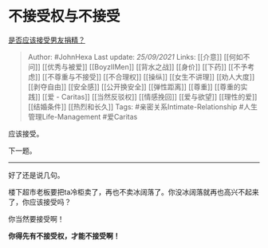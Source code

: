 # 不接受权与不接受
[是否应该接受男友捐精？](https://www.zhihu.com/question/64707074/answer/2139087045)

> Author: #JohnHexa 
Last update: *25/09/2021* 
Links: [[介意]] [[何如不问]] [[优秀与被爱]] [[BoyzIIMen]] [[背水之战]] [[身价]] [[下药]] [[不予考虑]] [[不尊重与不接受]] [[不合理权]] [[操纵]] [[女生不讲理]] [[劝人大度]] [[剥夺自由]] [[安全感]] [[公开换安全]] [[弹性距离]] [[尊重]] [[尊重的实践]] [[爱 - Caritas]] [[当然反驳权]] [[情感挽回]] [[爱与欲望]] [[理性的爱]] [[结婚条件]] [[热烈和长久]]
Tags: #亲密关系Intimate-Relationship #人生管理Life-Management #爱Caritas 

应该接受。

下一题。

---

好了还是说几句。

楼下超市老板要把ta冷柜卖了，再也不卖冰阔落了。你没冰阔落就再也高兴不起来了，你应该接受吗？

你当然要接受啊！

**你得先有不接受权，才能不接受啊！**